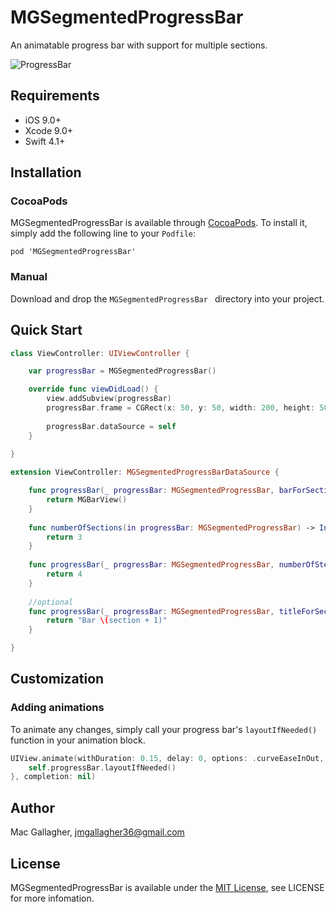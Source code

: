 # MGSegmentedProgressBar
An animatable progress bar with support for multiple sections.

![ProgressBar](https://raw.githubusercontent.com/mac-gallagher/MGSegmentedProgressBar/master/Images/progress_bar.gif)

## Requirements
* iOS 9.0+
* Xcode 9.0+
* Swift 4.1+

## Installation

### CocoaPods
MGSegmentedProgressBar is available through [CocoaPods](<https://cocoapods.org/>). To install it, simply add the following line to your `Podfile`:

	pod 'MGSegmentedProgressBar'


### Manual
Download and drop the `MGSegmentedProgressBar ` directory into your project.

## Quick Start

```swift
class ViewController: UIViewController {

	var progressBar = MGSegmentedProgressBar()

	override func viewDidLoad() {
		view.addSubview(progressBar)
		progressBar.frame = CGRect(x: 50, y: 50, width: 200, height: 50)
		
		progressBar.dataSource = self
	}	
	
}

extension ViewController: MGSegmentedProgressBarDataSource {

	func progressBar(_ progressBar: MGSegmentedProgressBar, barForSection section: Int) -> MGBarView {
		return MGBarView()
	}
	
	func numberOfSections(in progressBar: MGSegmentedProgressBar) -> Int {
		return 3
	}
	
	func progressBar(_ progressBar: MGSegmentedProgressBar, numberOfStepsInSection section: Int) -> Int {
		return 4
	}
	
	//optional
	func progressBar(_ progressBar: MGSegmentedProgressBar, titleForSection section: Int) -> String? {
        return "Bar \(section + 1)"
    }

}

```

## Customization

### Adding animations
To animate any changes, simply call your progress bar's `layoutIfNeeded()` function in your animation block.
	
```swift
UIView.animate(withDuration: 0.15, delay: 0, options: .curveEaseInOut, animations: {
	self.progressBar.layoutIfNeeded()
}, completion: nil)
```

## Author
Mac Gallagher, jmgallagher36@gmail.com

## License
MGSegmentedProgressBar is available under the [MIT License](LICENSE), see LICENSE for more infomation.

